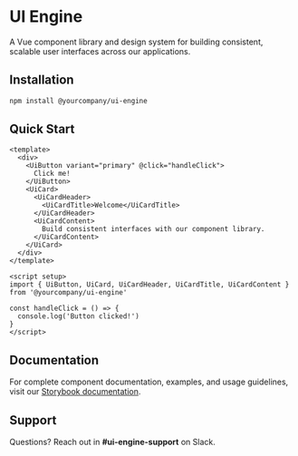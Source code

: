 # UI Engine

A Vue component library and design system for building consistent, scalable user interfaces across our applications.

## Installation

```bash
npm install @yourcompany/ui-engine
```

## Quick Start

```vue
<template>
  <div>
    <UiButton variant="primary" @click="handleClick">
      Click me!
    </UiButton>
    <UiCard>
      <UiCardHeader>
        <UiCardTitle>Welcome</UiCardTitle>
      </UiCardHeader>
      <UiCardContent>
        Build consistent interfaces with our component library.
      </UiCardContent>
    </UiCard>
  </div>
</template>

<script setup>
import { UiButton, UiCard, UiCardHeader, UiCardTitle, UiCardContent } from '@yourcompany/ui-engine'

const handleClick = () => {
  console.log('Button clicked!')
}
</script>
```

## Documentation

For complete component documentation, examples, and usage guidelines, visit our [Storybook documentation](https://yourcompany.github.io/ui-engine).

## Support

Questions? Reach out in **#ui-engine-support** on Slack.
